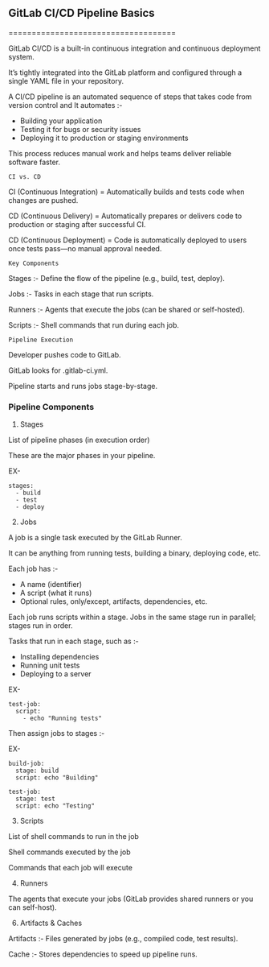 ## GitLab CI/CD Pipeline Basics
====================================

GitLab CI/CD is a built-in continuous integration and continuous deployment system. 

It’s tightly integrated into the GitLab platform and configured through a single YAML file in your repository.

A CI/CD pipeline is an automated sequence of steps that takes code from version control and It automates :-

 - Building your application
 - Testing it for bugs or security issues
 - Deploying it to production or staging environments

This process reduces manual work and helps teams deliver reliable software faster.


`CI vs. CD`

CI (Continuous Integration)	= Automatically builds and tests code when changes are pushed.

CD (Continuous Delivery)	= Automatically prepares or delivers code to production or staging after successful CI.

CD (Continuous Deployment)	= Code is automatically deployed to users once tests pass—no manual approval needed.


`Key Components`

Stages :- Define the flow of the pipeline (e.g., build, test, deploy).

Jobs :- Tasks in each stage that run scripts.

Runners :- Agents that execute the jobs (can be shared or self-hosted).

Scripts :- Shell commands that run during each job.


`Pipeline Execution`


Developer pushes code to GitLab.

GitLab looks for .gitlab-ci.yml.

Pipeline starts and runs jobs stage-by-stage.


### Pipeline Components

1. Stages
   
List of pipeline phases (in execution order)

These are the major phases in your pipeline.

EX-

```
stages:
  - build
  - test
  - deploy
```

2. Jobs
   

A job is a single task executed by the GitLab Runner. 

It can be anything from running tests, building a binary, deploying code, etc.

Each job has :-

 - A name (identifier)
 - A script (what it runs)
 - Optional rules, only/except, artifacts, dependencies, etc.

Each job runs scripts within a stage. Jobs in the same stage run in parallel; stages run in order.   

Tasks that run in each stage, such as :-

 - Installing dependencies
 - Running unit tests
 - Deploying to a server

EX-

```
test-job:
  script:
    - echo "Running tests"
```

Then assign jobs to stages :-

EX-

```
build-job:
  stage: build
  script: echo "Building"

test-job:
  stage: test
  script: echo "Testing"
```

3. Scripts
   

List of shell commands to run in the job

Shell commands executed by the job

Commands that each job will execute


4. Runners

   
The agents that execute your jobs (GitLab provides shared runners or you can self-host).


6. Artifacts & Caches


Artifacts :-  Files generated by jobs (e.g., compiled code, test results).

Cache :-  Stores dependencies to speed up pipeline runs.
